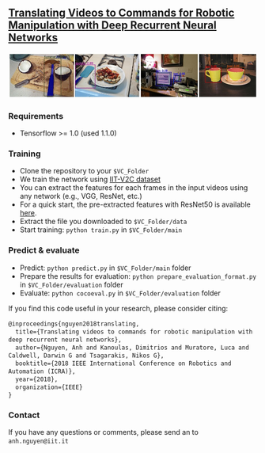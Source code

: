## [Translating Videos to Commands for Robotic Manipulation with Deep Recurrent Neural Networks](https://arxiv.org/pdf/1710.00290.pdf)

![video2command](https://raw.githubusercontent.com/nqanh/affordance-net/master/tools/temp_output/iit_aff_dataset.jpg "affordance-net")

### Requirements
- Tensorflow >= 1.0 (used 1.1.0)


### Training
- Clone the repository to your `$VC_Folder`
- We train the network using [IIT-V2C dataset](https://sites.google.com/site/iitv2c/)
- You can extract the features for each frames in the input videos using any network (e.g., VGG, ResNet, etc.)
- For a quick start, the pre-extracted features with ResNet50 is available [here](#). 
- Extract the file you downloaded to `$VC_Folder/data`
- Start training: `python train.py` in `$VC_Folder/main`


### Predict & evaluate
- Predict: `python predict.py` in `$VC_Folder/main` folder
- Prepare the results for evaluation: `python prepare_evaluation_format.py` in `$VC_Folder/evaluation` folder
- Evaluate: `python cocoeval.py` in `$VC_Folder/evaluation` folder


If you find this code useful in your research, please consider citing:

	@inproceedings{nguyen2018translating,
	  title={Translating videos to commands for robotic manipulation with deep recurrent neural networks},
	  author={Nguyen, Anh and Kanoulas, Dimitrios and Muratore, Luca and Caldwell, Darwin G and Tsagarakis, Nikos G},
	  booktitle={2018 IEEE International Conference on Robotics and Automation (ICRA)},
	  year={2018},
	  organization={IEEE}
	}


### Contact
If you have any questions or comments, please send an to `anh.nguyen@iit.it`

